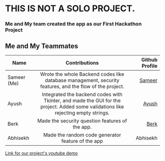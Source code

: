 **<h1>THIS IS NOT A SOLO PROJECT.</h1>**
**<h3>Me and My team created the app as our First Hackathon Project</h3>**




**<h2>Me and My Teammates</h2>**

| Name        | Contributions           | Github Profile  |
| ------------- |:-------------:| -----:|
| Sameer (Me)      | Wrote the whole Backend codes like database management, security features, and the flow of the project. | [Sameer](https://github.com/Sameer164/) |
| Ayush      | Integrated the backend codes with Tkinter, and made the GUI for the project. Added some validations like rejecting empty strings.   |[Ayush](https://github.com/Bluewaves54/) |
| Berk | Made the security question features of the app.       |[Berk](https://github.com/BK347/)|
| Abhisekh | Made the random code generator feature of the app      | Abhisekh |




[Link for our project's youtube demo](https://www.youtube.com/watch?v=xroHJEjGORg)





